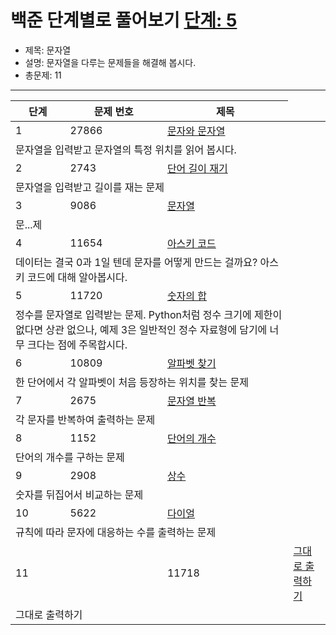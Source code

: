 # 백준 단계별로 풀어보기 [단계: 5](https://www.acmicpc.net/step/7)

- 제목: 문자열
- 설명: 문자열을 다루는 문제들을 해결해 봅시다.
- 총문제: 11
---
<P>
  <table>
    <thead><tr><th>단계</th><th>문제 번호</th><th>제목</th></tr></thead>
    <tbody>
      <tr><td>1</td><td>27866</td><td><a href="https://www.acmicpc.net/problem/27866">문자와 문자열</a></td></tr>
      <tr><td colspan="3">문자열을 입력받고 문자열의 특정 위치를 읽어 봅시다.</td></tr>
      <tr><td>2</td><td>2743</td><td><a href="https://www.acmicpc.net/problem/2743">단어 길이 재기</a></td></tr>
      <tr><td colspan="3">문자열을 입력받고 길이를 재는 문제</td></tr>
      <tr><td>3</td><td>9086</td><td><a href="https://www.acmicpc.net/problem/9086">문자열</a></td></tr>
      <tr><td colspan="3">문...제</td></tr>
      <tr><td>4</td><td>11654</td><td><a href="https://www.acmicpc.net/problem/11654">아스키 코드</a></td></tr>
      <tr><td colspan="3">데이터는 결국 0과 1일 텐데 문자를 어떻게 만드는 걸까요? 아스키 코드에 대해 알아봅시다.</td></tr>
      <tr><td>5</td><td>11720</td><td><a href="https://www.acmicpc.net/problem/11720">숫자의 합</a></td></tr>
      <tr><td colspan="3">정수를 문자열로 입력받는 문제. Python처럼 정수 크기에 제한이 없다면 상관 없으나, 예제 3은 일반적인 정수 자료형에 담기에 너무 크다는 점에 주목합시다.</td></tr>
      <tr><td>6</td><td>10809</td><td><a href="https://www.acmicpc.net/problem/10809">알파벳 찾기</a></td></tr>
      <tr><td colspan="3">한 단어에서 각 알파벳이 처음 등장하는 위치를 찾는 문제</td></tr>
      <tr><td>7</td><td>2675</td><td><a href="https://www.acmicpc.net/problem/2675">문자열 반복</a></td></tr>
      <tr><td colspan="3">각 문자를 반복하여 출력하는 문제</td></tr>
      <tr><td>8</td><td>1152</td><td><a href="https://www.acmicpc.net/problem/1152">단어의 개수</a></td></tr>
      <tr><td colspan="3">단어의 개수를 구하는 문제</td></tr>
      <tr><td>9</td><td>2908</td><td><a href="https://www.acmicpc.net/problem/2908">상수</a></td></tr>
      <tr><td colspan="3">숫자를 뒤집어서 비교하는 문제</td></tr>
      <tr><td>10</td><td>5622</td><td><a href="https://www.acmicpc.net/problem/5622">다이얼</a></td></tr>
      <tr><td colspan="3">규칙에 따라 문자에 대응하는 수를 출력하는 문제</td></tr>
      <tr><td>11<td><td>11718</td><td><a href="https://www.acmicpc.net/problem/11718">그대로 출력하기</a></td></tr>
      <tr><td colspan="3">그대로 출력하기</td></tr>
    </tbody>
  </table>
</P>
